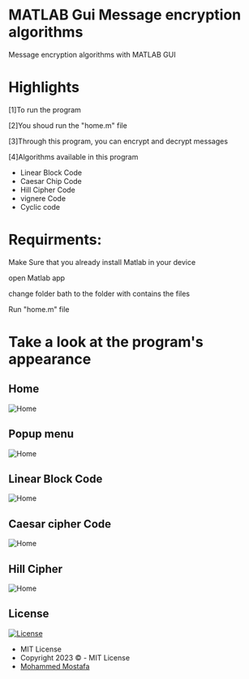 # MATLAB Gui Message encryption algorithms

Message encryption algorithms with MATLAB GUI


# Highlights 

[1]To run the program 

[2]You shoud run the "home.m" file

[3]Through this program, you can encrypt and decrypt messages

[4]Algorithms available in this program

<ul>
  <li>Linear Block Code</li>
  <li>Caesar Chip Code</li>
  <li>Hill Cipher Code</li>
  <li>vignere Code</li>
  <li>Cyclic code</li>
</ul>

# Requirments:

Make Sure that you already install Matlab in your device

open Matlab app

change folder bath to the folder with contains the files

Run "home.m" file



# Take a look at the program's appearance

<h2>Home</h2>
<img src="https://user-images.githubusercontent.com/74410154/177701941-c59dc375-e24c-4274-b48a-b7d2b543dff7.png" alt="Home">

<h2>Popup menu</h2>
<img src="https://user-images.githubusercontent.com/74410154/177702031-d20221f1-dd98-467e-8350-bd82a676aa77.png" alt="Home">

<h2>Linear Block Code</h2>
<img src="https://user-images.githubusercontent.com/74410154/177702149-69964228-9f48-4cd8-b5d0-d94c9f6c8324.png" alt="Home">
<h2> Caesar cipher Code</h2>
<img src="https://user-images.githubusercontent.com/74410154/177702232-c91664ce-7883-4b36-8ac5-704444108535.png" alt="Home">
<h2> Hill Cipher</h2>
<img src="https://user-images.githubusercontent.com/74410154/177702390-cdaffa6e-cd97-45b0-a9bb-6ab76a4b60a9.png" alt="Home">






 ## License

[![License](https://img.shields.io/:License-MIT-blue.svg?style=flat-square)](http://badges.mit-license.org)

- MIT License
- Copyright 2023 ©️ - MIT License
- [Mohammed Mostafa](https://github.com/mohammedd20)


